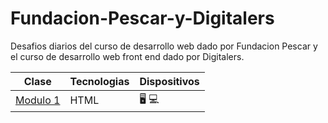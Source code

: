 # Fundacion-Pescar-y-Digitalers
Desafios diarios del curso de desarrollo web dado por Fundacion Pescar y el curso de desarrollo web front end dado por Digitalers.

|  Clase  |Tecnologias| Dispositivos |
|---------|-----------|--------------|
|<a href="https://bobrukfs.github.io/Fundacion-Pescar-y-Digitalers/Modulo-1/">Modulo 1</a>|HTML| 🖥️ 💻 |

